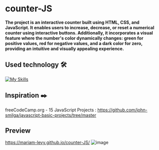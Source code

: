 # counter-JS

**The project is an interactive counter built using HTML, CSS, and JavaScript. It enables users to increase, decrease, or reset a numerical counter using interactive buttons. Additionally, it incorporates a visual feature where the number's color dynamically changes: green for positive values, red for negative values, and a dark color for zero, providing an intuitive and visually appealing experience.**

## Used technology 🛠️
[![My Skills](https://skillicons.dev/icons?i=html,css,js)](https://skillicons.dev)

## Inspiration ✒️
freeCodeCamp.org - 15 JavaScript Projects : https://github.com/john-smilga/javascript-basic-projects/tree/master

## Preview 
https://mariam-levy.github.io/counter-JS/
![image](https://github.com/Mariam-Levy/counter-JS/assets/80288291/ab954824-8fca-4917-9237-e81b83a335e7)
